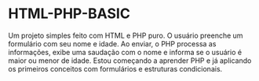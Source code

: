 # HTML-PHP-BASIC
Um projeto simples feito com HTML e PHP puro. O usuário preenche um formulário com seu nome e idade. Ao enviar, o PHP processa as informações, exibe uma saudação com o nome e informa se o usuário é maior ou menor de idade.  Estou começando a aprender PHP e já aplicando os primeiros conceitos com formulários e estruturas condicionais.
